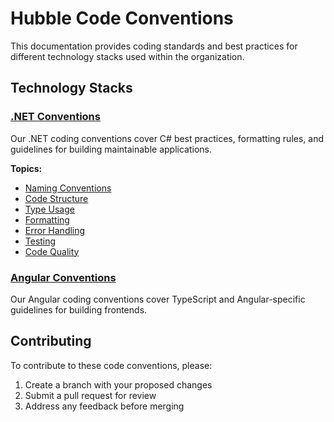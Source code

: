 # Hubble Code Conventions

This documentation provides coding standards and best practices for different technology stacks used within the organization.

## Technology Stacks

### [.NET Conventions](dotnet/README.md)

Our .NET coding conventions cover C# best practices, formatting rules, and guidelines for building maintainable applications.

**Topics:**
- [Naming Conventions](dotnet/naming-conventions.md)
- [Code Structure](dotnet/code-structure.md)
- [Type Usage](dotnet/type-usage.md)
- [Formatting](dotnet/formatting.md)
- [Error Handling](dotnet/error-handling.md)
- [Testing](dotnet/testing.md)
- [Code Quality](dotnet/code-quality.md)

### [Angular Conventions](angular/README.md)

Our Angular coding conventions cover TypeScript and Angular-specific guidelines for building frontends.

## Contributing

To contribute to these code conventions, please:

1. Create a branch with your proposed changes
2. Submit a pull request for review
3. Address any feedback before merging
